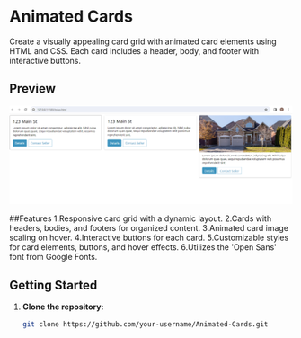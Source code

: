 # Animated Cards

Create a visually appealing card grid with animated card elements using HTML and CSS. Each card includes a header, body, and footer with interactive buttons.

## Preview
![Animated Cards Preview](Screenshot%202024-01-30%20194455.png)

##Features
1.Responsive card grid with a dynamic layout.
2.Cards with headers, bodies, and footers for organized content.
3.Animated card image scaling on hover.
4.Interactive buttons for each card.
5.Customizable styles for card elements, buttons, and hover effects.
6.Utilizes the 'Open Sans' font from Google Fonts.

## Getting Started
1. **Clone the repository:**
   ```bash
   git clone https://github.com/your-username/Animated-Cards.git
